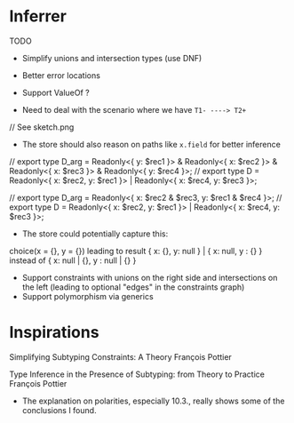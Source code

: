 # Inferrer

TODO

- Simplify unions and intersection types (use DNF)
- Better error locations
- Support ValueOf ?

- Need to deal with the scenario where we have `T1- ----> T2+`

// See sketch.png

- The store should also reason on paths like `x.field` for better inference

// export type D_arg = Readonly<{ y: $rec1 }> & Readonly<{ x: $rec2 }> & Readonly<{ x: $rec3 }> & Readonly<{ y: $rec4 }>;
// export type D = Readonly<{ x: $rec2, y: $rec1 }> | Readonly<{ x: $rec4, y: $rec3 }>;

// export type D_arg = Readonly<{ x: $rec2 & $rec3, y: $rec1 & $rec4 }>;
// export type D = Readonly<{ x: $rec2, y: $rec1 }> | Readonly<{ x: $rec4, y: $rec3 }>;

- The store could potentially capture this:

choice(x = {}, y = {}) leading to result { x: {}, y: null } | { x: null, y : {} } instead of { x: null | {}, y : null | {} }

- Support constraints with unions on the right side and intersections on the left (leading to optional "edges" in the constraints graph)
- Support polymorphism via generics

# Inspirations

Simplifying Subtyping Constraints: A Theory
François Pottier

Type Inference in the Presence of Subtyping: from Theory to Practice
François Pottier

- The explanation on polarities, especially 10.3., really shows some of the conclusions I found.
